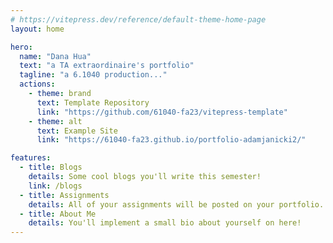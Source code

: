 ```yaml
---
# https://vitepress.dev/reference/default-theme-home-page
layout: home

hero:
  name: "Dana Hua"
  text: "a TA extraordinaire's portfolio"
  tagline: "a 6.1040 production..."
  actions:
    - theme: brand
      text: Template Repository
      link: "https://github.com/61040-fa23/vitepress-template"
    - theme: alt
      text: Example Site
      link: "https://61040-fa23.github.io/portfolio-adamjanicki2/"

features:
  - title: Blogs
    details: Some cool blogs you'll write this semester!
    link: /blogs
  - title: Assignments
    details: All of your assignments will be posted on your portfolio.
  - title: About Me
    details: You'll implement a small bio about yourself on here!
---
```

